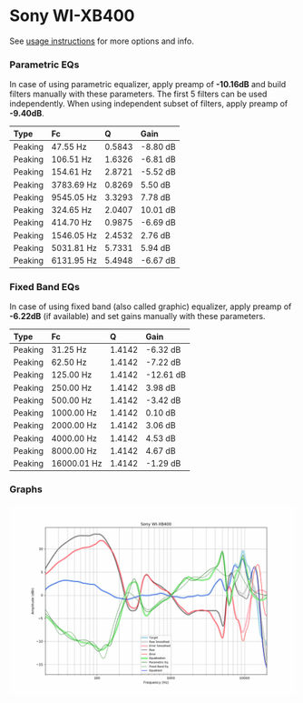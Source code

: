 # Sony WI-XB400
See [usage instructions](https://github.com/jaakkopasanen/AutoEq#usage) for more options and info.

### Parametric EQs
In case of using parametric equalizer, apply preamp of **-10.16dB** and build filters manually
with these parameters. The first 5 filters can be used independently.
When using independent subset of filters, apply preamp of **-9.40dB**.

| Type    | Fc         |      Q | Gain     |
|:--------|:-----------|:-------|:---------|
| Peaking | 47.55 Hz   | 0.5843 | -8.80 dB |
| Peaking | 106.51 Hz  | 1.6326 | -6.81 dB |
| Peaking | 154.61 Hz  | 2.8721 | -5.52 dB |
| Peaking | 3783.69 Hz | 0.8269 | 5.50 dB  |
| Peaking | 9545.05 Hz | 3.3293 | 7.78 dB  |
| Peaking | 324.65 Hz  | 2.0407 | 10.01 dB |
| Peaking | 414.70 Hz  | 0.9875 | -6.69 dB |
| Peaking | 1546.05 Hz | 2.4532 | 2.76 dB  |
| Peaking | 5031.81 Hz | 5.7331 | 5.94 dB  |
| Peaking | 6131.95 Hz | 5.4948 | -6.67 dB |

### Fixed Band EQs
In case of using fixed band (also called graphic) equalizer, apply preamp of **-6.22dB**
(if available) and set gains manually with these parameters.

| Type    | Fc          |      Q | Gain      |
|:--------|:------------|:-------|:----------|
| Peaking | 31.25 Hz    | 1.4142 | -6.32 dB  |
| Peaking | 62.50 Hz    | 1.4142 | -7.22 dB  |
| Peaking | 125.00 Hz   | 1.4142 | -12.61 dB |
| Peaking | 250.00 Hz   | 1.4142 | 3.98 dB   |
| Peaking | 500.00 Hz   | 1.4142 | -3.42 dB  |
| Peaking | 1000.00 Hz  | 1.4142 | 0.10 dB   |
| Peaking | 2000.00 Hz  | 1.4142 | 3.06 dB   |
| Peaking | 4000.00 Hz  | 1.4142 | 4.53 dB   |
| Peaking | 8000.00 Hz  | 1.4142 | 4.67 dB   |
| Peaking | 16000.01 Hz | 1.4142 | -1.29 dB  |

### Graphs
![](./Sony%20WI-XB400.png)